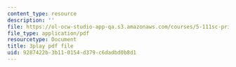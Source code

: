 ```yaml
---
content_type: resource
description: ''
file: https://ol-ocw-studio-app-qa.s3.amazonaws.com/courses/5-111sc-principles-of-chemical-science-fall-2014/9287422b3b110154d379c6dadbd0b8d1_BBbuj0XpaiQ.pdf
file_type: application/pdf
resourcetype: Document
title: 3play pdf file
uid: 9287422b-3b11-0154-d379-c6dadbd0b8d1
---
```

